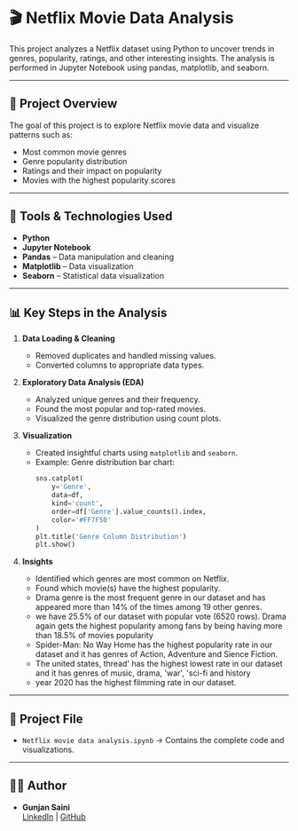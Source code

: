 
# 🎬 Netflix Movie Data Analysis

This project analyzes a Netflix dataset using Python to uncover trends in genres, popularity, ratings, and other interesting insights. The analysis is performed in Jupyter Notebook using pandas, matplotlib, and seaborn.

---

## 📁 Project Overview
The goal of this project is to explore Netflix movie data and visualize patterns such as:
- Most common movie genres  
- Genre popularity distribution  
- Ratings and their impact on popularity  
- Movies with the highest popularity scores  

---

## 🧰 Tools & Technologies Used
- **Python**
- **Jupyter Notebook**
- **Pandas** – Data manipulation and cleaning  
- **Matplotlib** – Data visualization  
- **Seaborn** – Statistical data visualization  

---

## 📊 Key Steps in the Analysis
1. **Data Loading & Cleaning**
   - Removed duplicates and handled missing values.
   - Converted columns to appropriate data types.

2. **Exploratory Data Analysis (EDA)**
   - Analyzed unique genres and their frequency.
   - Found the most popular and top-rated movies.
   - Visualized the genre distribution using count plots.

3. **Visualization**
   - Created insightful charts using `matplotlib` and `seaborn`.
   - Example: Genre distribution bar chart:
     ```python
     sns.catplot(
         y='Genre',
         data=df,
         kind='count',
         order=df['Genre'].value_counts().index,
         color='#FF7F50'
     )
     plt.title('Genre Column Distribution')
     plt.show()
     ```

4. **Insights**
   - Identified which genres are most common on Netflix.
   - Found which movie(s) have the highest popularity.
   - Drama genre is the most frequent genre in our dataset and has appeared more than 14% of the times among 19 other genres.
   - we have 25.5% of our dataset with popular vote (6520 rows). Drama again gets the highest popularity among fans by being having more than 18.5% of movies popularity
   - Spider-Man: No Way Home has the highest popularity rate in our dataset and it has genres of Action, Adventure and Sience Fiction.
   - The united states, thread' has the highest lowest rate in our dataset and it has genres of music, drama, 'war', 'sci-fi and history
   - year 2020 has the highest filmming rate in our dataset.


---

## 📂 Project File
- `Netflix movie data analysis.ipynb` → Contains the complete code and visualizations.

---

   ## 👩‍💻 Author  
- **Gunjan Saini**  
  [LinkedIn](https://www.linkedin.com/in/gunjan-saini-7a255b28b) | [GitHub](https://github.com/GunjanSaini07)
